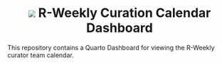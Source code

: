 <h1 align="center">
  <img src="https://github.com/rweekly/rweekly.org/blob/gh-pages/images/icons/icon-192x192.png">
  R-Weekly Curation Calendar Dashboard
</h1>

This repository contains a Quarto Dashboard for viewing the R-Weekly curator team calendar.
